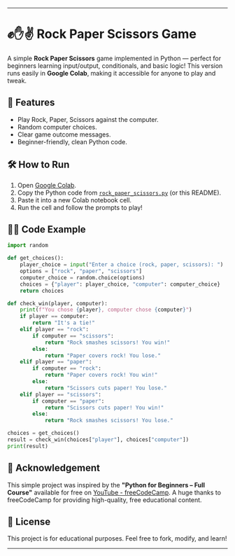 

---

# ✊✋✌️ Rock Paper Scissors Game

A simple **Rock Paper Scissors** game implemented in Python — perfect for beginners learning input/output, conditionals, and basic logic!
This version runs easily in **Google Colab**, making it accessible for anyone to play and tweak.

## 📌 Features

* Play Rock, Paper, Scissors against the computer.
* Random computer choices.
* Clear game outcome messages.
* Beginner-friendly, clean Python code.

## 🛠️ How to Run

1. Open [Google Colab](https://colab.research.google.com/).
2. Copy the Python code from [`rock_paper_scissors.py`](./rock_paper_scissors.py) (or this README).
3. Paste it into a new Colab notebook cell.
4. Run the cell and follow the prompts to play!

## 🧑‍💻 Code Example

```python
import random

def get_choices():
    player_choice = input("Enter a choice (rock, paper, scissors): ")
    options = ["rock", "paper", "scissors"]
    computer_choice = random.choice(options)
    choices = {"player": player_choice, "computer": computer_choice}
    return choices

def check_win(player, computer):
    print(f"You chose {player}, computer chose {computer}")
    if player == computer:
        return "It's a tie!"
    elif player == "rock":
        if computer == "scissors":
            return "Rock smashes scissors! You win!"
        else:
            return "Paper covers rock! You lose."
    elif player == "paper":
        if computer == "rock":
            return "Paper covers rock! You win!"
        else:
            return "Scissors cuts paper! You lose."
    elif player == "scissors":
        if computer == "paper":
            return "Scissors cuts paper! You win!"
        else:
            return "Rock smashes scissors! You lose."

choices = get_choices()
result = check_win(choices["player"], choices["computer"])
print(result)
```

## 🙏 Acknowledgement

This simple project was inspired by the **"Python for Beginners – Full Course"** available for free on [YouTube - freeCodeCamp](https://www.youtube.com/watch?v=rfscVS0vtbw).
A huge thanks to freeCodeCamp for providing high-quality, free educational content.

## 📄 License

This project is for educational purposes. Feel free to fork, modify, and learn!

---
